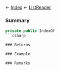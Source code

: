 ← [Index](Api-Index) ← [ListReader<T>](VRage.Collections.ListReader`1)

### Summary

```csharp
private public IndexOf
```csharp

### Returns

### Example

### Remarks

